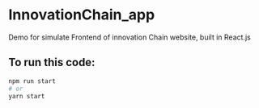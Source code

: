 # InnovationChain_app

Demo for simulate Frontend of innovation Chain website, built in React.js

## To run this code:

```bash
npm run start
# or
yarn start
```
